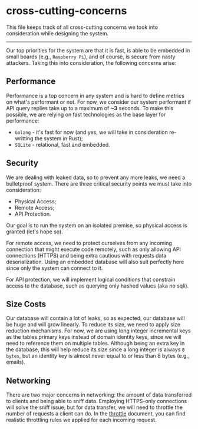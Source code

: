 # cross-cutting-concerns

This file keeps track of all cross-cutting concerns we took into consideration while designing the system.

---

Our top priorities for the system are that it is fast, is able to be embedded in small boards (e.g., `Raspberry Pi`), and of course, is secure from nasty attackers. Taking this into consideration, the following concerns arise:

## Performance

Performance is a top concern in any system and is hard to define metrics on what's performant or not. For now, we consider our system performant if API query replies take up to a maximum of **~3** seconds. To make this possible, we are relying on fast technologies as the base layer for performance:

- `Golang` - it's fast for now (and yes, we will take in consideration re-writting the system in Rust);
- `SQLite` - relational, fast and embedded.

## Security

We are dealing with leaked data, so to prevent any more leaks, we need a bulletproof system. There are three critical security points we must take into consideration:

- Physical Access;
- Remote Access;
- API Protection.

Our goal is to run the system on an isolated premise, so physical access is granted (let's hope so).

For remote access, we need to protect ourselves from any incoming connection that might execute code remotely, such as only allowing API connections (HTTPS) and being extra cautious with requests data deserialization. Using an embedded database will also suit perfectly here since only the system can connect to it.

For API protection, we will implement logical conditions that constrain access to the database, such as querying only hashed values (aka no sqli).

## Size Costs

Our database will contain a lot of leaks, so as expected, our database will be huge and will grow linearly. To reduce its size, we need to apply size reduction mechanisms. For now, we are using long integer incremental keys as the tables primary keys instead of domain identity keys, since we will need to reference them on multiple tables. Although being an extra key in the database, this will help reduce its size since a long integer is always `8 bytes`, but an identity key is almost never equal to or less than 8 bytes (e.g., emails).

## Networking

There are two major concerns in networking: the amount of data transferred to clients and being able to sniff data. Employing HTTPS-only connections will solve the sniff issue, but for data transfer, we will need to throttle the number of requests a client can do. In the [throttle](throttle.md) document, you can find realistic throttling rules we applied for each incoming request.
